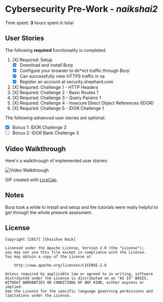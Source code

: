 # Cybersecurity Pre-Work - *naikshai2* 

Time spent: **3** hours spent in total 

## User Stories

The following **required** functionality is completed:

1. [X]  Required: Setup 
    -  [X]  Download and install Burp
    -  [X]  Configure your browser to dir*ect traffic through Burp
    -  [X]  Can successfully view HTTPS traffic in sa
    -  [X]  Register an account at security.shephard.com
  
2. [X]  Required: Challenge 1 - HTTP Headers
3. [X]  Required: Challenge 2 - Basic Routes 1
4. [X]  Required: Challenge 3 - Query Params 1
5. [X]  Required: Challenge 4 - Insecure Direct Object References (IDOR)
6. [X]  Required: Challenge 5 - IDOR Challenge 1 

The following advanced user stories are optional:

* [X]  Bonus 1: IDOR Challenge 2 
* [ ]  Bonus 2: IDOR Bank Challenge 3

## Video Walkthrough

Here's a walkthrough of implemented user stories:

<img src='http://i.imgur.com/link/to/your/gif/file.gif' title='Video Walkthrough' width='' alt='Video Walkthrough' />

GIF created with [LiceCap](http://www.cockos.com/licecap/).

## Notes
Burp took a while to install and setup and the tutorials were really helpful to get through the whole prework assesment.

## License

    Copyright [2017] [Shaishav Naik]

    Licensed under the Apache License, Version 2.0 (the "License");
    you may not use this file except in compliance with the License.
    You may obtain a copy of the License at

        http://www.apache.org/licenses/LICENSE-2.0

    Unless required by applicable law or agreed to in writing, software
    distributed under the License is distributed on an "AS IS" BASIS,
    WITHOUT WARRANTIES OR CONDITIONS OF ANY KIND, either express or implied.
    See the License for the specific language governing permissions and
    limitations under the License.
